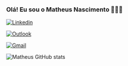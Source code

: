 ### Olá! Eu sou o Matheus Nascimento 👋👨‍💻

[![Linkedin](https://img.shields.io/badge/LinkedIn-0077B5?style=for-the-badge&logo=linkedin&logoColor=white)](https://www.linkedin.com/in/matheus-nascimento-3829b6235)

[![Outlook](https://img.shields.io/badge/Microsoft_Outlook-0078D4?style=for-the-badge&logo=microsoft-outlook&logoColor=white)](https://www.outlook.live.com/mail/0/)

[![Gmail](https://img.shields.io/badge/Gmail-D14836?style=for-the-badge&logo=gmail&logoColor=white)](https://www.outlook.live.com/mail/0/)


![Matheus GitHub stats](https://github-readme-stats.vercel.app/api?username=MatheusNascimento0203&show_icons=true&theme=merko)


